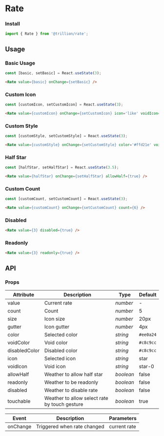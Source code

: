 # Rate

### Install

```js
import { Rate } from '@trillion/rate';
```

## Usage

### Basic Usage

```js
const [basic, setBasic] = React.useState(3);
```
```html
<Rate value={basic} onChange={setBasic} />
```

### Custom Icon

```js
const [customIcon, setCustomIcon] = React.useState(3);
```
```html
<Rate value={customIcon} onChange={setCustomIcon} icon='like' voidIcon="like-o"/>
```

### Custom Style

```js
const [customStyle, setCustomStyle] = React.useState(3);
```
```html
<Rate value={customStyle} onChange={setCustomStyle} color='#ffd21e' voidColor="#eee" voidIcon='star' />
```

### Half Star

```js
const [halfStar, setHalfStar] = React.useState(3.5);
```
```html
<Rate value={halfStar} onChange={setHalfStar} allowHalf={true} />
```

### Custom Count

```js
const [customCount, setCustomCount] = React.useState(3);
```
```html
<Rate value={customCount} onChange={setCustomCount} count={6} />
```

### Disabled

```html
<Rate value={3} disabled={true} />
```

### Readonly

```html
<Rate value={3} readonly={true} />
```

## API

### Props

| Attribute | Description | Type | Default |
| --- | --- | --- | --- |
| value | Current rate | _number_ | - |
| count | Count | _number_ | 5 |
| size | Icon size | _number_ | 20px |
| gutter | Icon gutter | _number_ | 4px |
| color | Selected color | _string_ | `#ee0a24` |
| voidColor | Void color | _string_ | `#c8c9cc` |
| disabledColor | Disabled color | _string_ | `#c8c9cc` |
| icon | Selected icon | _string_ | star |
| voidIcon | Void icon | _string_ | star-0 |
| allowHalf | Weather to allow half star | _boolean_ | false |
| readonly | Weather to be readonly | _boolean_ | false |
| disabled | Weather to disable rate | _boolean_ | false |
| touchable | Weather to allow select rate by touch gesture | _boolean_ | true |


| Event  | Description                 | Parameters   |
| ------ | --------------------------- | ------------ |
| onChange | Triggered when rate changed | current rate |
